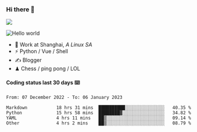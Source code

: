 ### Hi there 👋
![](https://komarev.com/ghpvc/?username=Xuhandsome)


<img src="https://github-readme-stats.vercel.app/api?username=XuHandsome&show_icons=true&theme=merko" alt="Hello world">

<br/>

- 🍻  Work at Shanghai, _A Linux SA_
- ⚡  Python / Vue / Shell
- ✍️  Blogger
- ♟  Chess / ping pong / LOL

#### Coding status last 30 days ⌨️

<!--START_SECTION:waka-->

```text
From: 07 December 2022 - To: 06 January 2023

Markdown           18 hrs 31 mins  ██████████░░░░░░░░░░░░░░░   40.35 %
Python             15 hrs 58 mins  ████████▓░░░░░░░░░░░░░░░░   34.82 %
YAML               4 hrs 11 mins   ██▒░░░░░░░░░░░░░░░░░░░░░░   09.14 %
Other              4 hrs 2 mins    ██▒░░░░░░░░░░░░░░░░░░░░░░   08.79 %
```

<!--END_SECTION:waka-->

